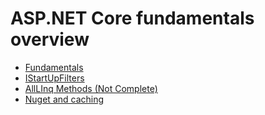 <h1> ASP.NET Core fundamentals overview </h1>
<ul>
  <li><a href="./Fundamentals.md">Fundamentals</a></li>
  <li><a href="./AspnetCoreMsDocs.Learn/StartupFilters/startupfilters.md">IStartUpFilters</a></li>
  <li><a href="./AllLinqMethods/Program.cs">AllLInq Methods (Not Complete)</a></li>
  <li><a href="./ Nuget.md">Nuget and caching</a></li>
 
</ul>
